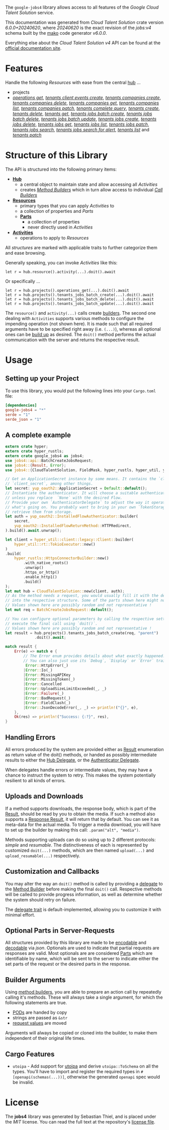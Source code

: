 <!---
DO NOT EDIT !
This file was generated automatically from 'src/generator/templates/api/README.md.mako'
DO NOT EDIT !
-->
The `google-jobs4` library allows access to all features of the *Google Cloud Talent Solution* service.

This documentation was generated from *Cloud Talent Solution* crate version *6.0.0+20240620*, where *20240620* is the exact revision of the *jobs:v4* schema built by the [mako](http://www.makotemplates.org/) code generator *v6.0.0*.

Everything else about the *Cloud Talent Solution* *v4* API can be found at the
[official documentation site](https://cloud.google.com/talent-solution/job-search/docs/).
# Features

Handle the following *Resources* with ease from the central [hub](https://docs.rs/google-jobs4/6.0.0+20240620/google_jobs4/CloudTalentSolution) ...

* projects
 * [*operations get*](https://docs.rs/google-jobs4/6.0.0+20240620/google_jobs4/api::ProjectOperationGetCall), [*tenants client events create*](https://docs.rs/google-jobs4/6.0.0+20240620/google_jobs4/api::ProjectTenantClientEventCreateCall), [*tenants companies create*](https://docs.rs/google-jobs4/6.0.0+20240620/google_jobs4/api::ProjectTenantCompanyCreateCall), [*tenants companies delete*](https://docs.rs/google-jobs4/6.0.0+20240620/google_jobs4/api::ProjectTenantCompanyDeleteCall), [*tenants companies get*](https://docs.rs/google-jobs4/6.0.0+20240620/google_jobs4/api::ProjectTenantCompanyGetCall), [*tenants companies list*](https://docs.rs/google-jobs4/6.0.0+20240620/google_jobs4/api::ProjectTenantCompanyListCall), [*tenants companies patch*](https://docs.rs/google-jobs4/6.0.0+20240620/google_jobs4/api::ProjectTenantCompanyPatchCall), [*tenants complete query*](https://docs.rs/google-jobs4/6.0.0+20240620/google_jobs4/api::ProjectTenantCompleteQueryCall), [*tenants create*](https://docs.rs/google-jobs4/6.0.0+20240620/google_jobs4/api::ProjectTenantCreateCall), [*tenants delete*](https://docs.rs/google-jobs4/6.0.0+20240620/google_jobs4/api::ProjectTenantDeleteCall), [*tenants get*](https://docs.rs/google-jobs4/6.0.0+20240620/google_jobs4/api::ProjectTenantGetCall), [*tenants jobs batch create*](https://docs.rs/google-jobs4/6.0.0+20240620/google_jobs4/api::ProjectTenantJobBatchCreateCall), [*tenants jobs batch delete*](https://docs.rs/google-jobs4/6.0.0+20240620/google_jobs4/api::ProjectTenantJobBatchDeleteCall), [*tenants jobs batch update*](https://docs.rs/google-jobs4/6.0.0+20240620/google_jobs4/api::ProjectTenantJobBatchUpdateCall), [*tenants jobs create*](https://docs.rs/google-jobs4/6.0.0+20240620/google_jobs4/api::ProjectTenantJobCreateCall), [*tenants jobs delete*](https://docs.rs/google-jobs4/6.0.0+20240620/google_jobs4/api::ProjectTenantJobDeleteCall), [*tenants jobs get*](https://docs.rs/google-jobs4/6.0.0+20240620/google_jobs4/api::ProjectTenantJobGetCall), [*tenants jobs list*](https://docs.rs/google-jobs4/6.0.0+20240620/google_jobs4/api::ProjectTenantJobListCall), [*tenants jobs patch*](https://docs.rs/google-jobs4/6.0.0+20240620/google_jobs4/api::ProjectTenantJobPatchCall), [*tenants jobs search*](https://docs.rs/google-jobs4/6.0.0+20240620/google_jobs4/api::ProjectTenantJobSearchCall), [*tenants jobs search for alert*](https://docs.rs/google-jobs4/6.0.0+20240620/google_jobs4/api::ProjectTenantJobSearchForAlertCall), [*tenants list*](https://docs.rs/google-jobs4/6.0.0+20240620/google_jobs4/api::ProjectTenantListCall) and [*tenants patch*](https://docs.rs/google-jobs4/6.0.0+20240620/google_jobs4/api::ProjectTenantPatchCall)




# Structure of this Library

The API is structured into the following primary items:

* **[Hub](https://docs.rs/google-jobs4/6.0.0+20240620/google_jobs4/CloudTalentSolution)**
    * a central object to maintain state and allow accessing all *Activities*
    * creates [*Method Builders*](https://docs.rs/google-jobs4/6.0.0+20240620/google_jobs4/common::MethodsBuilder) which in turn
      allow access to individual [*Call Builders*](https://docs.rs/google-jobs4/6.0.0+20240620/google_jobs4/common::CallBuilder)
* **[Resources](https://docs.rs/google-jobs4/6.0.0+20240620/google_jobs4/common::Resource)**
    * primary types that you can apply *Activities* to
    * a collection of properties and *Parts*
    * **[Parts](https://docs.rs/google-jobs4/6.0.0+20240620/google_jobs4/common::Part)**
        * a collection of properties
        * never directly used in *Activities*
* **[Activities](https://docs.rs/google-jobs4/6.0.0+20240620/google_jobs4/common::CallBuilder)**
    * operations to apply to *Resources*

All *structures* are marked with applicable traits to further categorize them and ease browsing.

Generally speaking, you can invoke *Activities* like this:

```Rust,ignore
let r = hub.resource().activity(...).doit().await
```

Or specifically ...

```ignore
let r = hub.projects().operations_get(...).doit().await
let r = hub.projects().tenants_jobs_batch_create(...).doit().await
let r = hub.projects().tenants_jobs_batch_delete(...).doit().await
let r = hub.projects().tenants_jobs_batch_update(...).doit().await
```

The `resource()` and `activity(...)` calls create [builders][builder-pattern]. The second one dealing with `Activities`
supports various methods to configure the impending operation (not shown here). It is made such that all required arguments have to be
specified right away (i.e. `(...)`), whereas all optional ones can be [build up][builder-pattern] as desired.
The `doit()` method performs the actual communication with the server and returns the respective result.

# Usage

## Setting up your Project

To use this library, you would put the following lines into your `Cargo.toml` file:

```toml
[dependencies]
google-jobs4 = "*"
serde = "1"
serde_json = "1"
```

## A complete example

```Rust
extern crate hyper;
extern crate hyper_rustls;
extern crate google_jobs4 as jobs4;
use jobs4::api::BatchCreateJobsRequest;
use jobs4::{Result, Error};
use jobs4::{CloudTalentSolution, FieldMask, hyper_rustls, hyper_util, yup_oauth2};

// Get an ApplicationSecret instance by some means. It contains the `client_id` and
// `client_secret`, among other things.
let secret: yup_oauth2::ApplicationSecret = Default::default();
// Instantiate the authenticator. It will choose a suitable authentication flow for you,
// unless you replace  `None` with the desired Flow.
// Provide your own `AuthenticatorDelegate` to adjust the way it operates and get feedback about
// what's going on. You probably want to bring in your own `TokenStorage` to persist tokens and
// retrieve them from storage.
let auth = yup_oauth2::InstalledFlowAuthenticator::builder(
    secret,
    yup_oauth2::InstalledFlowReturnMethod::HTTPRedirect,
).build().await.unwrap();

let client = hyper_util::client::legacy::Client::builder(
    hyper_util::rt::TokioExecutor::new()
)
.build(
    hyper_rustls::HttpsConnectorBuilder::new()
        .with_native_roots()
        .unwrap()
        .https_or_http()
        .enable_http1()
        .build()
);
let mut hub = CloudTalentSolution::new(client, auth);
// As the method needs a request, you would usually fill it with the desired information
// into the respective structure. Some of the parts shown here might not be applicable !
// Values shown here are possibly random and not representative !
let mut req = BatchCreateJobsRequest::default();

// You can configure optional parameters by calling the respective setters at will, and
// execute the final call using `doit()`.
// Values shown here are possibly random and not representative !
let result = hub.projects().tenants_jobs_batch_create(req, "parent")
             .doit().await;

match result {
    Err(e) => match e {
        // The Error enum provides details about what exactly happened.
        // You can also just use its `Debug`, `Display` or `Error` traits
         Error::HttpError(_)
        |Error::Io(_)
        |Error::MissingAPIKey
        |Error::MissingToken(_)
        |Error::Cancelled
        |Error::UploadSizeLimitExceeded(_, _)
        |Error::Failure(_)
        |Error::BadRequest(_)
        |Error::FieldClash(_)
        |Error::JsonDecodeError(_, _) => println!("{}", e),
    },
    Ok(res) => println!("Success: {:?}", res),
}

```
## Handling Errors

All errors produced by the system are provided either as [Result](https://docs.rs/google-jobs4/6.0.0+20240620/google_jobs4/common::Result) enumeration as return value of
the doit() methods, or handed as possibly intermediate results to either the
[Hub Delegate](https://docs.rs/google-jobs4/6.0.0+20240620/google_jobs4/common::Delegate), or the [Authenticator Delegate](https://docs.rs/yup-oauth2/*/yup_oauth2/trait.AuthenticatorDelegate.html).

When delegates handle errors or intermediate values, they may have a chance to instruct the system to retry. This
makes the system potentially resilient to all kinds of errors.

## Uploads and Downloads
If a method supports downloads, the response body, which is part of the [Result](https://docs.rs/google-jobs4/6.0.0+20240620/google_jobs4/common::Result), should be
read by you to obtain the media.
If such a method also supports a [Response Result](https://docs.rs/google-jobs4/6.0.0+20240620/google_jobs4/common::ResponseResult), it will return that by default.
You can see it as meta-data for the actual media. To trigger a media download, you will have to set up the builder by making
this call: `.param("alt", "media")`.

Methods supporting uploads can do so using up to 2 different protocols:
*simple* and *resumable*. The distinctiveness of each is represented by customized
`doit(...)` methods, which are then named `upload(...)` and `upload_resumable(...)` respectively.

## Customization and Callbacks

You may alter the way an `doit()` method is called by providing a [delegate](https://docs.rs/google-jobs4/6.0.0+20240620/google_jobs4/common::Delegate) to the
[Method Builder](https://docs.rs/google-jobs4/6.0.0+20240620/google_jobs4/common::CallBuilder) before making the final `doit()` call.
Respective methods will be called to provide progress information, as well as determine whether the system should
retry on failure.

The [delegate trait](https://docs.rs/google-jobs4/6.0.0+20240620/google_jobs4/common::Delegate) is default-implemented, allowing you to customize it with minimal effort.

## Optional Parts in Server-Requests

All structures provided by this library are made to be [encodable](https://docs.rs/google-jobs4/6.0.0+20240620/google_jobs4/common::RequestValue) and
[decodable](https://docs.rs/google-jobs4/6.0.0+20240620/google_jobs4/common::ResponseResult) via *json*. Optionals are used to indicate that partial requests are responses
are valid.
Most optionals are are considered [Parts](https://docs.rs/google-jobs4/6.0.0+20240620/google_jobs4/common::Part) which are identifiable by name, which will be sent to
the server to indicate either the set parts of the request or the desired parts in the response.

## Builder Arguments

Using [method builders](https://docs.rs/google-jobs4/6.0.0+20240620/google_jobs4/common::CallBuilder), you are able to prepare an action call by repeatedly calling it's methods.
These will always take a single argument, for which the following statements are true.

* [PODs][wiki-pod] are handed by copy
* strings are passed as `&str`
* [request values](https://docs.rs/google-jobs4/6.0.0+20240620/google_jobs4/common::RequestValue) are moved

Arguments will always be copied or cloned into the builder, to make them independent of their original life times.

[wiki-pod]: http://en.wikipedia.org/wiki/Plain_old_data_structure
[builder-pattern]: http://en.wikipedia.org/wiki/Builder_pattern
[google-go-api]: https://github.com/google/google-api-go-client

## Cargo Features

* `utoipa` - Add support for [utoipa](https://crates.io/crates/utoipa) and derive `utoipa::ToSchema` on all
the types. You'll have to import and register the required types in `#[openapi(schemas(...))]`, otherwise the
generated `openapi` spec would be invalid.


# License
The **jobs4** library was generated by Sebastian Thiel, and is placed
under the *MIT* license.
You can read the full text at the repository's [license file][repo-license].

[repo-license]: https://github.com/Byron/google-apis-rsblob/main/LICENSE.md

